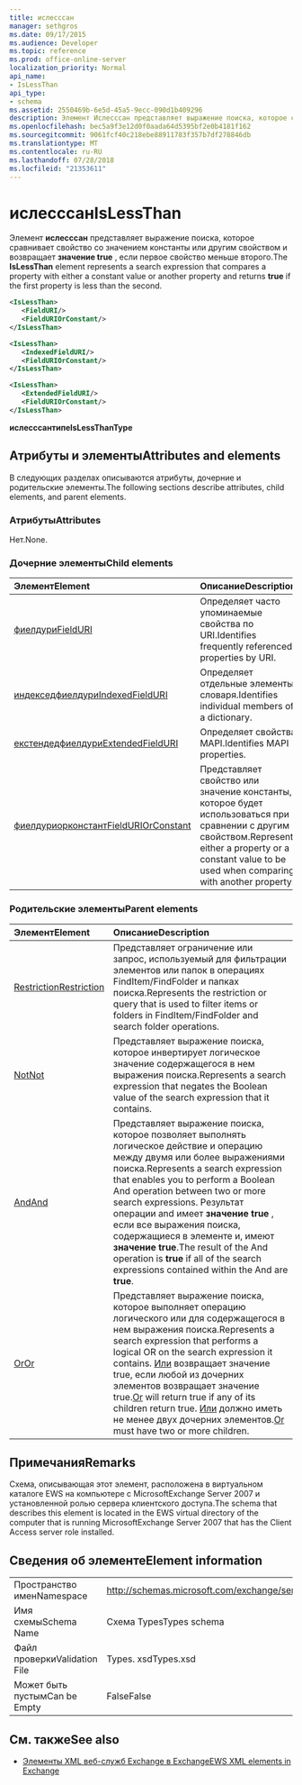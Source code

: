 ```yaml
---
title: ислесссан
manager: sethgros
ms.date: 09/17/2015
ms.audience: Developer
ms.topic: reference
ms.prod: office-online-server
localization_priority: Normal
api_name:
- IsLessThan
api_type:
- schema
ms.assetid: 2550469b-6e5d-45a5-9ecc-090d1b409296
description: Элемент Ислесссан представляет выражение поиска, которое сравнивает свойство со значением константы или другим свойством и возвращает значение true, если первое свойство меньше второго.
ms.openlocfilehash: bec5a9f3e12d0f0aada64d5395bf2e0b4181f162
ms.sourcegitcommit: 9061fcf40c218ebe88911783f357b7df278846db
ms.translationtype: MT
ms.contentlocale: ru-RU
ms.lasthandoff: 07/28/2018
ms.locfileid: "21353611"
---
```

# <a name="islessthan"></a><span data-ttu-id="3e2f4-103">ислесссан</span><span class="sxs-lookup"><span data-stu-id="3e2f4-103">IsLessThan</span></span>

<span data-ttu-id="3e2f4-104">Элемент **ислесссан** представляет выражение поиска, которое сравнивает свойство со значением константы или другим свойством и возвращает **значение true** , если первое свойство меньше второго.</span><span class="sxs-lookup"><span data-stu-id="3e2f4-104">The **IsLessThan** element represents a search expression that compares a property with either a constant value or another property and returns **true** if the first property is less than the second.</span></span> 
  
```xml
<IsLessThan>
   <FieldURI/>
   <FieldURIOrConstant/>
</IsLessThan>
```

```xml
<IsLessThan>
   <IndexedFieldURI/> 
   <FieldURIOrConstant/>
</IsLessThan>
```

```xml
<IsLessThan>
   <ExtendedFieldURI/>
   <FieldURIOrConstant/>
</IsLessThan>
```

<span data-ttu-id="3e2f4-105">**ислесссантипе**</span><span class="sxs-lookup"><span data-stu-id="3e2f4-105">**IsLessThanType**</span></span>

## <a name="attributes-and-elements"></a><span data-ttu-id="3e2f4-106">Атрибуты и элементы</span><span class="sxs-lookup"><span data-stu-id="3e2f4-106">Attributes and elements</span></span>

<span data-ttu-id="3e2f4-107">В следующих разделах описываются атрибуты, дочерние и родительские элементы.</span><span class="sxs-lookup"><span data-stu-id="3e2f4-107">The following sections describe attributes, child elements, and parent elements.</span></span>
  
### <a name="attributes"></a><span data-ttu-id="3e2f4-108">Атрибуты</span><span class="sxs-lookup"><span data-stu-id="3e2f4-108">Attributes</span></span>

<span data-ttu-id="3e2f4-109">Нет.</span><span class="sxs-lookup"><span data-stu-id="3e2f4-109">None.</span></span>
  
### <a name="child-elements"></a><span data-ttu-id="3e2f4-110">Дочерние элементы</span><span class="sxs-lookup"><span data-stu-id="3e2f4-110">Child elements</span></span>

|<span data-ttu-id="3e2f4-111">**Элемент**</span><span class="sxs-lookup"><span data-stu-id="3e2f4-111">**Element**</span></span>|<span data-ttu-id="3e2f4-112">**Описание**</span><span class="sxs-lookup"><span data-stu-id="3e2f4-112">**Description**</span></span>|
|:-----|:-----|
|[<span data-ttu-id="3e2f4-113">фиелдури</span><span class="sxs-lookup"><span data-stu-id="3e2f4-113">FieldURI</span></span>](fielduri.md) <br/> |<span data-ttu-id="3e2f4-114">Определяет часто упоминаемые свойства по URI.</span><span class="sxs-lookup"><span data-stu-id="3e2f4-114">Identifies frequently referenced properties by URI.</span></span>  <br/> |
|[<span data-ttu-id="3e2f4-115">индекседфиелдури</span><span class="sxs-lookup"><span data-stu-id="3e2f4-115">IndexedFieldURI</span></span>](indexedfielduri.md) <br/> |<span data-ttu-id="3e2f4-116">Определяет отдельные элементы словаря.</span><span class="sxs-lookup"><span data-stu-id="3e2f4-116">Identifies individual members of a dictionary.</span></span>  <br/> |
|[<span data-ttu-id="3e2f4-117">екстендедфиелдури</span><span class="sxs-lookup"><span data-stu-id="3e2f4-117">ExtendedFieldURI</span></span>](extendedfielduri.md) <br/> |<span data-ttu-id="3e2f4-118">Определяет свойства MAPI.</span><span class="sxs-lookup"><span data-stu-id="3e2f4-118">Identifies MAPI properties.</span></span>  <br/> |
|[<span data-ttu-id="3e2f4-119">фиелдуриорконстант</span><span class="sxs-lookup"><span data-stu-id="3e2f4-119">FieldURIOrConstant</span></span>](fielduriorconstant.md) <br/> |<span data-ttu-id="3e2f4-120">Представляет свойство или значение константы, которое будет использоваться при сравнении с другим свойством.</span><span class="sxs-lookup"><span data-stu-id="3e2f4-120">Represents either a property or a constant value to be used when comparing with another property.</span></span>  <br/> |
   
### <a name="parent-elements"></a><span data-ttu-id="3e2f4-121">Родительские элементы</span><span class="sxs-lookup"><span data-stu-id="3e2f4-121">Parent elements</span></span>

|<span data-ttu-id="3e2f4-122">**Элемент**</span><span class="sxs-lookup"><span data-stu-id="3e2f4-122">**Element**</span></span>|<span data-ttu-id="3e2f4-123">**Описание**</span><span class="sxs-lookup"><span data-stu-id="3e2f4-123">**Description**</span></span>|
|:-----|:-----|
|[<span data-ttu-id="3e2f4-124">Restriction</span><span class="sxs-lookup"><span data-stu-id="3e2f4-124">Restriction</span></span>](restriction.md) <br/> |<span data-ttu-id="3e2f4-125">Представляет ограничение или запрос, используемый для фильтрации элементов или папок в операциях FindItem/FindFolder и папках поиска.</span><span class="sxs-lookup"><span data-stu-id="3e2f4-125">Represents the restriction or query that is used to filter items or folders in FindItem/FindFolder and search folder operations.</span></span>  <br/> |
|[<span data-ttu-id="3e2f4-126">Not</span><span class="sxs-lookup"><span data-stu-id="3e2f4-126">Not</span></span>](not.md) <br/> |<span data-ttu-id="3e2f4-127">Представляет выражение поиска, которое инвертирует логическое значение содержащегося в нем выражения поиска.</span><span class="sxs-lookup"><span data-stu-id="3e2f4-127">Represents a search expression that negates the Boolean value of the search expression that it contains.</span></span>  <br/> |
|[<span data-ttu-id="3e2f4-128">And</span><span class="sxs-lookup"><span data-stu-id="3e2f4-128">And</span></span>](and.md) <br/> |<span data-ttu-id="3e2f4-129">Представляет выражение поиска, которое позволяет выполнять логическое действие и операцию между двумя или более выражениями поиска.</span><span class="sxs-lookup"><span data-stu-id="3e2f4-129">Represents a search expression that enables you to perform a Boolean And operation between two or more search expressions.</span></span> <span data-ttu-id="3e2f4-130">Результат операции and имеет **значение true** , если все выражения поиска, содержащиеся в элементе и, имеют **значение true**.</span><span class="sxs-lookup"><span data-stu-id="3e2f4-130">The result of the And operation is **true** if all of the search expressions contained within the And are **true**.</span></span>  <br/> |
|[<span data-ttu-id="3e2f4-131">Or</span><span class="sxs-lookup"><span data-stu-id="3e2f4-131">Or</span></span>](or.md) <br/> |<span data-ttu-id="3e2f4-132">Представляет выражение поиска, которое выполняет операцию логического или для содержащегося в нем выражения поиска.</span><span class="sxs-lookup"><span data-stu-id="3e2f4-132">Represents a search expression that performs a logical OR on the search expression it contains.</span></span> <span data-ttu-id="3e2f4-133">[Или](or.md) возвращает значение true, если любой из дочерних элементов возвращает значение true.</span><span class="sxs-lookup"><span data-stu-id="3e2f4-133">[Or](or.md) will return true if any of its children return true.</span></span> <span data-ttu-id="3e2f4-134">[Или](or.md) должно иметь не менее двух дочерних элементов.</span><span class="sxs-lookup"><span data-stu-id="3e2f4-134">[Or](or.md) must have two or more children.</span></span>  <br/> |
   
## <a name="remarks"></a><span data-ttu-id="3e2f4-135">Примечания</span><span class="sxs-lookup"><span data-stu-id="3e2f4-135">Remarks</span></span>

<span data-ttu-id="3e2f4-136">Схема, описывающая этот элемент, расположена в виртуальном каталоге EWS на компьютере с MicrosoftExchange Server 2007 и установленной ролью сервера клиентского доступа.</span><span class="sxs-lookup"><span data-stu-id="3e2f4-136">The schema that describes this element is located in the EWS virtual directory of the computer that is running MicrosoftExchange Server 2007 that has the Client Access server role installed.</span></span>
  
## <a name="element-information"></a><span data-ttu-id="3e2f4-137">Сведения об элементе</span><span class="sxs-lookup"><span data-stu-id="3e2f4-137">Element information</span></span>

|||
|:-----|:-----|
|<span data-ttu-id="3e2f4-138">Пространство имен</span><span class="sxs-lookup"><span data-stu-id="3e2f4-138">Namespace</span></span>  <br/> |http://schemas.microsoft.com/exchange/services/2006/types  <br/> |
|<span data-ttu-id="3e2f4-139">Имя схемы</span><span class="sxs-lookup"><span data-stu-id="3e2f4-139">Schema Name</span></span>  <br/> |<span data-ttu-id="3e2f4-140">Схема Types</span><span class="sxs-lookup"><span data-stu-id="3e2f4-140">Types schema</span></span>  <br/> |
|<span data-ttu-id="3e2f4-141">Файл проверки</span><span class="sxs-lookup"><span data-stu-id="3e2f4-141">Validation File</span></span>  <br/> |<span data-ttu-id="3e2f4-142">Types. xsd</span><span class="sxs-lookup"><span data-stu-id="3e2f4-142">Types.xsd</span></span>  <br/> |
|<span data-ttu-id="3e2f4-143">Может быть пустым</span><span class="sxs-lookup"><span data-stu-id="3e2f4-143">Can be Empty</span></span>  <br/> |<span data-ttu-id="3e2f4-144">False</span><span class="sxs-lookup"><span data-stu-id="3e2f4-144">False</span></span>  <br/> |
   
## <a name="see-also"></a><span data-ttu-id="3e2f4-145">См. также</span><span class="sxs-lookup"><span data-stu-id="3e2f4-145">See also</span></span>

- [<span data-ttu-id="3e2f4-146">Элементы XML веб-служб Exchange в Exchange</span><span class="sxs-lookup"><span data-stu-id="3e2f4-146">EWS XML elements in Exchange</span></span>](ews-xml-elements-in-exchange.md)

